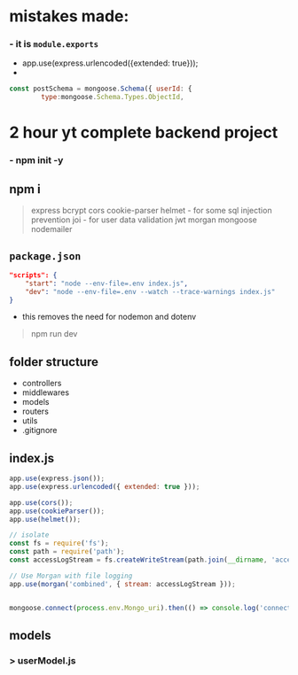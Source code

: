 # mistakes made:
### - it is `module.exports`
- app.use(express.urlencoded({extended: true}));
-
```js
const postSchema = mongoose.Schema({ userId: {
        type:mongoose.Schema.Types.ObjectId,
```
# 2 hour yt complete backend project

### - npm init -y
## npm i
> express
> bcrypt
> cors
> cookie-parser
> helmet - for some sql injection prevention
> joi - for user data validation
> jwt
> morgan
> mongoose
> nodemailer

## `package.json`
```json
"scripts": {
    "start": "node --env-file=.env index.js",
    "dev": "node --env-file=.env --watch --trace-warnings index.js"
}
```
- this removes the need for nodemon and dotenv

> npm run dev

## folder structure
- controllers
- middlewares
- models
- routers
- utils
- .gitignore

## index.js
```js
app.use(express.json());
app.use(express.urlencoded({ extended: true }));

app.use(cors());
app.use(cookieParser());
app.use(helmet());

// isolate
const fs = require('fs');
const path = require('path');
const accessLogStream = fs.createWriteStream(path.join(__dirname, 'access.log'), { flags: 'a' });

// Use Morgan with file logging
app.use(morgan('combined', { stream: accessLogStream }));


mongoose.connect(process.env.Mongo_uri).then(() => console.log('connected.')).catch((err) => console.error('Error connecting to mongodb',err));
```

## models
### > userModel.js 
